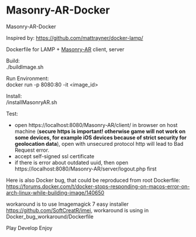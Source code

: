 # Masonry-AR-Docker
Masonry-AR-Docker
  
Inspired by: https://github.com/mattrayner/docker-lamp/ 
  
Dockerfile for LAMP + [Masonry-AR](https://github.com/demensdeum/Masonry-AR) client, server  
  
Build:  
./buildImage.sh  
  
Run Environment:  
docker run -p 8080:80 -it  <image_id>  
  
Install:  
/installMasonryAR.sh  
  
Test:  
- open https://localhost:8080/Masonry-AR/client/ in browser on host machine (**secure https is important! otherwise game will not work on some devices, for example iOS devices because of strict security for geolocation data**), open with unsecured protocol http will lead to Bad Request error.  
- accept self-signed ssl certificate  
- if there is error about outdated uuid, then open https://localhost:8080/Masonry-AR/server/logout.php first  
  
Here is also Docker bug, that could be reproduced from root Dockerfile:  
https://forums.docker.com/t/docker-stops-responding-on-macos-error-on-arch-linux-while-building-image/140650  

workaround is to use Imagemagick 7 easy installer https://github.com/SoftCreatR/imei, workaround is using in Docker_bug_workaround/Dockerfile  
  
Play Develop Enjoy